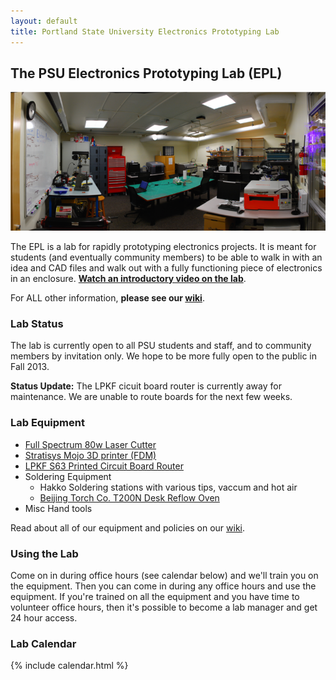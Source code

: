 ```yaml
---
layout: default
title: Portland State University Electronics Prototyping Lab
---
```


## The PSU Electronics Prototyping Lab (EPL)

![The EPL](/images/lab_panorama.png)

The EPL is a lab for rapidly prototyping electronics projects. It is meant for
students (and eventually community members) to be able to walk in with an idea
and CAD files and walk out with a fully functioning piece of electronics in an
enclosure. **[Watch an introductory video on the lab](http://youtu.be/P7JFAv6JM00 "YouTube")**.

For ALL other information, **please see our [wiki](https://github.com/psu-epl/psu-epl.github.com/wiki "PSU EPL Wiki")**.


### Lab Status

The lab is currently open to all PSU students and staff, and to community members
by invitation only. We hope to be more fully open to the public in Fall 2013.

**Status Update:** The LPKF cicuit board router is currently away for maintenance.
We are unable to route boards for the next few weeks.


### Lab Equipment

- [Full Spectrum 80w Laser Cutter](https://github.com/psu-epl/psu-epl.github.com/wiki/Lasercutter)
- [Stratisys Mojo 3D printer (FDM)](https://github.com/psu-epl/psu-epl.github.com/wiki/Mojo-3D-Printer-SOP)
- [LPKF S63 Printed Circuit Board Router](https://github.com/psu-epl/psu-epl.github.com/wiki/LPKF)
- Soldering Equipment
   - Hakko Soldering stations with various tips, vaccum and hot air
   - [Beijing Torch Co. T200N Desk Reflow Oven](https://github.com/psu-epl/psu-epl.github.com/wiki/Reflow-Oven-SOP)
- Misc Hand tools

Read about all of our equipment and policies on our [wiki](https://github.com/psu-epl/psu-epl.github.com/wiki "PSU EPL Wiki").


### Using the Lab

Come on in during office hours (see calendar below) and we'll train you on the equipment. 
Then you can come in during any office hours and use the equipment. If you're trained on
all the equipment and you have time to volunteer office hours, then it's possible to become
a lab manager and get 24 hour access.


### Lab Calendar

{% include calendar.html %}


